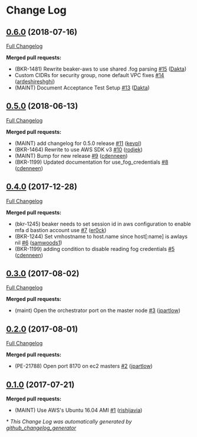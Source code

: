 # Change Log

## [0.6.0](https://github.com/puppetlabs/beaker-aws/tree/0.6.0) (2018-07-16)
[Full Changelog](https://github.com/puppetlabs/beaker-aws/compare/0.5.0...0.6.0)

**Merged pull requests:**

- \(BKR-1481\) Rewrite beaker-aws to use shared .fog parsing [\#15](https://github.com/puppetlabs/beaker-aws/pull/15) ([Dakta](https://github.com/Dakta))
- Custom CIDRs for security group, none default VPC fixes [\#14](https://github.com/puppetlabs/beaker-aws/pull/14) ([ardeshireshghi](https://github.com/ardeshireshghi))
- \(MAINT\) Document Acceptance Test Setup [\#13](https://github.com/puppetlabs/beaker-aws/pull/13) ([Dakta](https://github.com/Dakta))

## [0.5.0](https://github.com/puppetlabs/beaker-aws/tree/0.5.0) (2018-06-13)
[Full Changelog](https://github.com/puppetlabs/beaker-aws/compare/0.4.0...0.5.0)

**Merged pull requests:**

- \(MAINT\) add changelog for 0.5.0 release [\#11](https://github.com/puppetlabs/beaker-aws/pull/11) ([kevpl](https://github.com/kevpl))
- \(BKR-1464\) Rewrite to use AWS SDK v3 [\#10](https://github.com/puppetlabs/beaker-aws/pull/10) ([rodjek](https://github.com/rodjek))
- \(MAINT\) Bump for new release [\#9](https://github.com/puppetlabs/beaker-aws/pull/9) ([cdenneen](https://github.com/cdenneen))
- \(BKR-1199\) Updated documentation for use\_fog\_credentials [\#8](https://github.com/puppetlabs/beaker-aws/pull/8) ([cdenneen](https://github.com/cdenneen))

## [0.4.0](https://github.com/puppetlabs/beaker-aws/tree/0.4.0) (2017-12-28)
[Full Changelog](https://github.com/puppetlabs/beaker-aws/compare/0.3.0...0.4.0)

**Merged pull requests:**

- \(bkr-1245\) beaker needs to set session id in aws configuration to enable mfa d bastion account use [\#7](https://github.com/puppetlabs/beaker-aws/pull/7) ([er0ck](https://github.com/er0ck))
- \(BKR-1244\) Set vmhostname to host.name since host\[:name\] is awlays nil [\#6](https://github.com/puppetlabs/beaker-aws/pull/6) ([samwoods1](https://github.com/samwoods1))
- \(BKR-1199\) adding condition to disable reading fog credentials [\#5](https://github.com/puppetlabs/beaker-aws/pull/5) ([cdenneen](https://github.com/cdenneen))

## [0.3.0](https://github.com/puppetlabs/beaker-aws/tree/0.3.0) (2017-08-02)
[Full Changelog](https://github.com/puppetlabs/beaker-aws/compare/0.2.0...0.3.0)

**Merged pull requests:**

- \(maint\) Open the orchestrator port on the master node [\#3](https://github.com/puppetlabs/beaker-aws/pull/3) ([jpartlow](https://github.com/jpartlow))

## [0.2.0](https://github.com/puppetlabs/beaker-aws/tree/0.2.0) (2017-08-01)
[Full Changelog](https://github.com/puppetlabs/beaker-aws/compare/0.1.0...0.2.0)

**Merged pull requests:**

- \(PE-21788\) Open port 8170 on ec2 masters [\#2](https://github.com/puppetlabs/beaker-aws/pull/2) ([jpartlow](https://github.com/jpartlow))

## [0.1.0](https://github.com/puppetlabs/beaker-aws/tree/0.1.0) (2017-07-21)
**Merged pull requests:**

- \(MAINT\) Use AWS's Ubuntu 16.04 AMI [\#1](https://github.com/puppetlabs/beaker-aws/pull/1) ([rishijavia](https://github.com/rishijavia))



\* *This Change Log was automatically generated by [github_changelog_generator](https://github.com/skywinder/Github-Changelog-Generator)*